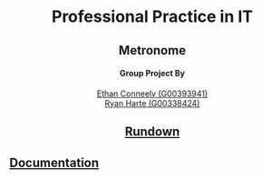 <h1 align="center">
Professional Practice in IT
</h1>
<h2 align="center">
Metronome
</h2>
<h4 align="center">
Group Project By
</h4>

<p align="center">
  <a href="https://github.com/IrishBruse">Ethan Conneely (G00393941)</a>  
  <br>
  <a href="https://github.com/The-Mad-Ryanosaurus">Ryan Harte (G00338424)</a>
  <br>
  <h2 align="center"><a href="./RUNDOWN.md">Rundown</a> <h2/>
  <h2 align="centre"><a href="./DOCUMENTATION.md">Documentation</a> <h2/>
</p>

